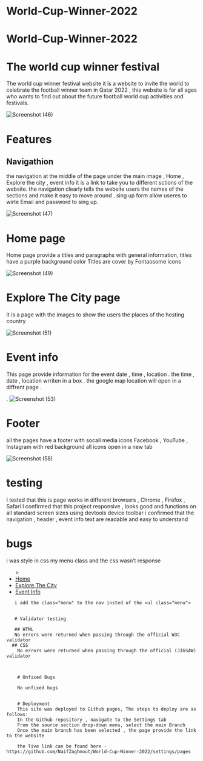 # World-Cup-Winner-2022

        

# World-Cup-Winner-2022

# The world cup winner festival 

 The world cup winner festival website it is a website to invite the world to celebrate the football winner team in Qatar 2022 , this website is for all ages who wants to find out about the future football world cup activities and festivals.  

![Screenshot (46)](https://github.com/NaifZaghmout/World-Cup-Winner-2022/assets/131189190/7a3a68de-1c6e-40e1-b488-7305277bf3de)


# Features

## Navigathion

the navigation  at the middle of the page under the main image , Home , Explore the city , event info it is a link to take you to different sctions of the website.
the navigation clearly tells the website users the names of the sections and make it easy to move around .
sing up form allow useres to wirte Email and password to sing up.

![Screenshot (47)](https://github.com/NaifZaghmout/World-Cup-Winner-2022/assets/131189190/6547eb60-2adc-446a-b6b1-13328390e651)



# Home page

Home page provide a titles and paragraphs with general information, titles have a purple background color 
Titles are cover by Fontaosome icons 


![Screenshot (49)](https://github.com/NaifZaghmout/World-Cup-Winner-2022/assets/131189190/1f854f37-5f25-4cfb-ace5-bb34eef9f816)


# Explore The City page 

It is a page with the images to show the users the places of the hosting country 

![Screenshot (51)](https://github.com/NaifZaghmout/World-Cup-Winner-2022/assets/131189190/4e1a9bb7-8fba-44ad-a7b4-9dbc3972ea1b)


# Event info 

This page provide information for the event date , time , location .
the time , date , location  wrriten in a box .
the google map location  will open in a diffrent page .

 .
![Screenshot (53)](https://github.com/NaifZaghmout/World-Cup-Winner-2022/assets/131189190/8552527e-0c18-462b-931d-bda7e3aca582)


# Footer

all the pages have a footer with socail media icons Facebook , YouTube , Instagram with red background all icons open in a new tab 


![Screenshot (58)](https://github.com/NaifZaghmout/World-Cup-Winner-2022/assets/131189190/eb67971c-77b5-4a97-974d-ef39559a2dd9)





# testing 

I tested that this is page works in different browsers , Chrome , Firefox , Safari 
I confirmed that this project responsive , looks good and functions on all standard screen sizes using devtools device toolbar 
i confirmed that the navigation , header , event info  text are readable and easy to understand 



 # bugs 

i was style in css my menu class and the css wasn’t response 

 <nav>
            <ul class="menu">> 
            <li> 
                <a href="index.html" class="active">Home</a>
            </li>
            <li>
                <a href="explore-the-cite.html">Explore The City</a>
            </li>
            <li>
                <a href="event-info.html">Event Info</a>
            </li>
        </ul>
            </nav>
            
       i add the class="menu" to the nav insted of the <ul class="menu">
       
       
       # Validator testing 
       
       ## HTML 
       No errors were returned when passing through the official W3C validator  
      ## CSS
        No errors were returned when passing through the official (JIGSAW) validator 
        
        
        
        # Unfixed Bugs 
        
        No unfixed bugs
        

        # Deployment 
        This site was deployed to Github pages, The steps to deploy are as follows:
        In the Github repository , navigate to the Settings tab
        From the source section drop-down menu, select the main Branch 
        Once the main branch has been selected , the page provide the link to the website 
        
        the live link can be found here -  https://github.com/NaifZaghmout/World-Cup-Winner-2022/settings/pages
        

